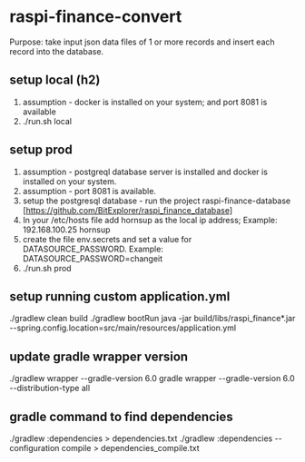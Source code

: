 # raspi-finance-convert
Purpose: take input json data files of 1 or more records and insert each record into the database.

## setup local (h2)
1) assumption - docker is installed on your system; and port 8081 is available
2) ./run.sh local

## setup prod
1) assumption - postgreql database server is installed and docker is installed on your system.
2) assumption - port 8081 is available.
3) setup the postgresql database - run the project raspi-finance-database [https://github.com/BitExplorer/raspi_finance_database]
4) In your /etc/hosts file add hornsup as the local ip address; Example: 192.168.100.25 hornsup
5) create the file env.secrets and set a value for DATASOURCE_PASSWORD. Example: DATASOURCE_PASSWORD=changeit
6) ./run.sh prod


## setup running custom application.yml
./gradlew clean build
./gradlew bootRun
java -jar build/libs/raspi_finance*.jar --spring.config.location=src/main/resources/application.yml

## update gradle wrapper version
./gradlew wrapper --gradle-version 6.0
gradle wrapper --gradle-version 6.0 --distribution-type all

## gradle command to find dependencies
./gradlew :dependencies > dependencies.txt
./gradlew :dependencies --configuration compile > dependencies_compile.txt
